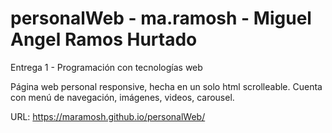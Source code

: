 # personalWeb - ma.ramosh - Miguel Angel Ramos Hurtado

Entrega 1 - Programación con tecnologías web

Página web personal responsive, hecha en un solo html scrolleable. Cuenta con menú de navegación, imágenes, videos, carousel.

URL: https://maramosh.github.io/personalWeb/
